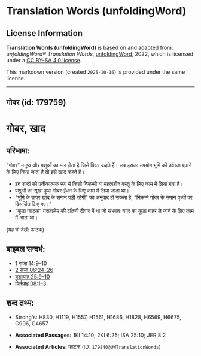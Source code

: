 # Translation Words (unfoldingWord)

## License Information

**Translation Words (unfoldingWord)** is based on and adapted from: _unfoldingWord® Translation Words_, [unfoldingWord](https://unfoldingword.org/utw), 2022, which is licensed under a [CC BY-SA 4.0 license](https://creativecommons.org/licenses/by-sa/4.0/legalcode.en).

This markdown version (created `2025-10-16`) is provided under the same license.



--------------------------------

## गोबर (id: 179759)

गोबर, खाद
=========

परिभाषा:
--------

“गोबर” मनुष्य और पशुओं का मल होता है जिसे विष्ठा कहते हैं। जब इसका उपयोग भूमि की उर्वरता बढ़ाने के लिए किया जाता है तो इसे खाद कहते हैं।

* इन शब्दों को प्रतीकात्मक रूप में किसी निकम्मी या महत्वहीन वस्तु के लिए काम में लिया गया है।
* पशुओं का सूखा हुआ गोबर ईंधन के लिए काम में लिया जाता था।
* “भूमि के ऊपर खाद के समान पड़ी रहेंगी” का अनुवाद हो सकता है, “निकम्मे गोबर के समान पृथ्वी पर विसर्जित किए गए।”
* “कूड़ा फाटक” यरूशलेम की दक्षिणी दीवार में था जो संभवतः नगर का कूड़ा बाहर ले जाने के लिए काम में आता था।

(यह भी देखें: फाटक)

बाइबल सन्दर्भ:
--------------

* [1 राजा 14:9–10](https://ref.ly/1Kgs0:0)
* [2 राजा 06:24–26](https://ref.ly/2Kgs0:0)
* [यशायाह 25:9–10](https://ref.ly/Isa25:9-Isa25:10)
* [यिर्मयाह 08:1–3](https://ref.ly/Jer8:1-Jer8:3)

शब्द तथ्य:
----------

* Strong's: H830, H1119, H1557, H1561, H1686, H1828, H6569, H6675, G906, G4657

* **Associated Passages:** 1KI 14:10; 2KI 6:25; ISA 25:10; JER 8:2
* **Associated Articles:** फाटक (ID: `179840@UWTranslationWords`)

